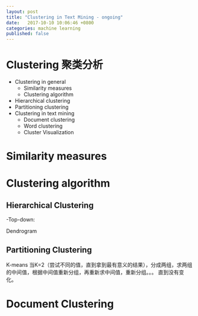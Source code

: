 ```yaml
---
layout: post
title: "Clustering in Text Mining - ongoing"
date:   2017-10-10 10:06:46 +0800
categories: machine learning
published: false
---
```


# Clustering 聚类分析
- Clustering in general
     - Similarity measures
     - Clustering algorithm
- Hierarchical clustering
- Partitioning clustering
- Clustering in text mining
    - Document clustering
    - Word clustering
    - Cluster Visualization


# Similarity measures


# Clustering algorithm
## Hierarchical Clustering
-Top-down: 

Dendrogram

## Partitioning Clustering

K-means 当K=2（尝试不同的值，直到拿到最有意义的结果），分成两组，求两组的中间值，根据中间值重新分组，再重新求中间值，重新分组。。。 直到没有变化。

# Document Clustering
